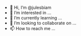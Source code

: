 - 👋 Hi, I’m @julesbiam
- 👀 I’m interested in ...
- 🌱 I’m currently learning ...
- 💞️ I’m looking to collaborate on ...
- 📫 How to reach me ...

<!---
julesbiam/julesbiam is a ✨ special ✨ repository because its `README.md` (this file) appears on your GitHub profile.
You can click the Preview link to take a look at your changes.
--->

